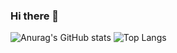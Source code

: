 ### Hi there 👋



![Anurag's GitHub stats](https://github-readme-stats.vercel.app/api?username=DongGeun2&&show_icons=true&theme=cobalt)
![Top Langs](https://github-readme-stats.vercel.app/api/top-langs/?username=DongGeun2)
